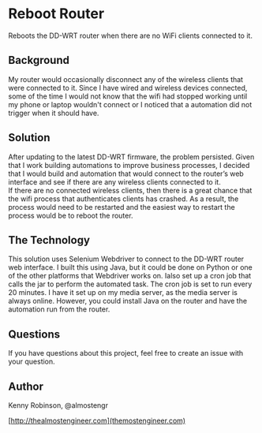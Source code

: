 # Reboot Router 

Reboots the DD-WRT router when there are no WiFi clients connected to it.

## Background 

My router would occasionally disconnect any of the wireless clients that were connected to it. Since 
I have wired and wireless devices connected, some of the time I would not know that the wifi had 
stopped working until my phone or laptop wouldn't connect or I noticed that a automation did not 
trigger when it should have. 

## Solution 

After updating to the latest DD-WRT firmware, the problem persisted.  Given that I work building
automations to improve business processes, I decided that I would build and automation that would 
connect to the router’s web interface and see if there are any wireless clients connected to it.  
If there are no connected wireless clients, then there is a great chance that the wifi process that 
authenticates clients has crashed.  As a result, the process would need to be restarted and the easiest way
to restart the process would be to reboot the router. 

## The Technology 
This solution uses Selenium Webdriver to connect to the DD-WRT router web interface. I built this using
Java, but it could be done on Python or one of the other platforms that Webdriver works on. 
Ialso set up a cron job that calls the jar to perform the automated task.  The cron job is set to run every 
20 minutes.  I have it set up on my media server, as the media server is always online.  However, you 
could install Java on the router and have the automation run from the router. 


## Questions 
If you have questions about this project, feel free to create an issue with your question. 

## Author

Kenny Robinson, @almostengr

[http://thealmostengineer.com](themostengineer.com)
